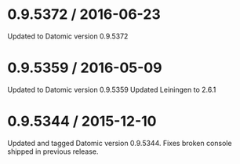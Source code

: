 
0.9.5372 / 2016-06-23
==================
Updated to Datomic version 0.9.5372

0.9.5359 / 2016-05-09
=====================
Updated to Datomic version 0.9.5359
Updated Leiningen to 2.6.1

0.9.5344 / 2015-12-10
=====================

Updated and tagged Datomic version 0.9.5344.
Fixes broken console shipped in previous release.
